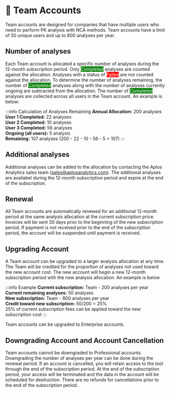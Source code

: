 # 🧢 Team Accounts
Team accounts are designed for companies that have multiple users who need to perform PK analysis with NCA methods. Team accounts have a limit of 50 unique users and up to 800 analyses per year. 

## Number of analyses
Each Team account is allocated a specific number of analyses during the 12-month subscription period. Only <span style="background-color:green;color:white">Completed</span> analyses are counted against the allocation. Analyses with a status of <span style="background-color:red;color:white">Failed</span> are not counted against the allocation. To determine the number of analyses remaining, the number of <span style="background-color:green;color:white">Completed</span> analyses along with the number of analyses currently ongoing are subtracted from the allocation. The number of <span style="background-color:green;color:white">Completed</span> analyses are collected across all users in the Team account. An example is below:

:::info Calculation of Analyses Remaining
**Annual Allocation:** 200 analyses\
**User 1 Completed:** 22 analyses\
**User 2 Completed:** 10 analyses\
**User 3 Completed:** 56 analyses\
**Ongoing (all users):** 5 analysis\
**Remaining:** 107 analyses (200 - 22 - 10 - 56 - 5 = 107)
:::

## Additional analyses
Additional analyses can be added to the allocation by contacting the Aplos Analytics sales team (<sales@aplosanalytics.com>). The additional analyses are availabel during the 12-month subscription period and expire at the end of the subscription. 

## Renewal
All Team accounts are automatically renewed for an additional 12-month period at the same analysis allocation at the current subscription price. Invoices will be sent 30 days prior to the beginning of the new subscription period. If payment is not received prior to the end of the subscription period, the account will be suspended until payment is received.

## Upgrading Account
A Team account can be upgraded to a larger analysis allocation at any time. The Team will be credited for the proportion of analyses not used toward the new account cost. The new account will begin a new 12-month subscription period with the new analysis allocation. An example is below

:::info Example
**Current subscription:** Team - 200 analyses per year\
**Current remaining analyses:** 50 analyses\
**New subscription:** Team - 800 analyses per year\
**Credit toward new subscription:** 50/200 = 25%\
25% of current subscription fees can be applied toward the new subscription cost
:::

Team accounts can be upgraded to Enterprise accounts. 

## Downgrading Account and Account Cancellation
Team accounts cannot be downgraded to Professional accounts. Downgrading the number of analyses per year can be done during the renewal period. If an account is cancelled, you will retain access to the tool through the end of the subscription period. At the end of the subscription period, your access will be terminated and the data in the account will be scheduled for destruction. There are no refunds for cancellations prior to the end of the subscription period.

